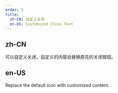 ```yaml
---
order: 5
title:
  zh-CN: 自定义关闭
  en-US: Customized Close Text
---
```


## zh-CN

可以自定义关闭，自定义的内容会替换原先的关闭按钮。

## en-US

Replace the default icon with customized content.
